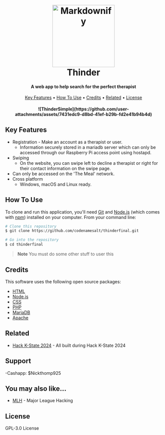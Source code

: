 
<h1 align="center">
  <br>
  <a href="http://www.amitmerchant.com/electron-markdownify"><img src="https://raw.githubusercontent.com/amitmerchant1990/electron-markdownify/master/app/img/markdownify.png" alt="Markdownify" width="200"></a>
  <br>
  Thinder
  <br>
</h1>

<h4 align="center">A web app to help search for the perfect therapist</h4>

<p align="center">
  <a href="#key-features">Key Features</a> •
  <a href="#how-to-use">How To Use</a> •
  <a href="#credits">Credits</a> •
  <a href="#related">Related</a> •
  <a href="#license">License</a>
</p>

<h4 align="center">
![ThinderSimple](https://github.com/user-attachments/assets/7431edc9-d8bd-41ef-b29b-fd2e41b94b4d)

  
</h4>

## Key Features

* Registration - Make an account as a therapist or user.
  - Information securely stored in a mariadb server which can only be accessed through our Raspberry Pi access point using hostapd.
* Swiping
  - On the website, you can swipe left to decline a therapist or right for their contact information on the swipe page.
* Can only be accessed on the 'The Meal' network.  
* Cross platform
  - Windows, macOS and Linux ready.

## How To Use

To clone and run this application, you'll need [Git](https://git-scm.com) and [Node.js](https://nodejs.org/en/download/) (which comes with [npm](http://npmjs.com)) installed on your computer. From your command line:

```bash
# Clone this repository
$ git clone https://github.com/codenamesalt/thinderfinal.git

# Go into the repository
$ cd thinderfinal

```

> **Note**
> You must do some other stuff to user this

## Credits

This software uses the following open source packages:

- [HTML](http://electron.atom.io/)
- [Node.js](https://nodejs.org/)
- [CSS](https://github.com/chjj/marked)
- [PHP](http://showdownjs.github.io/showdown/)
- [MariaDB](http://codemirror.net/)
- [Apache](https://highlightjs.org/)

## Related

- [Hack K-State 2024](https://hackkstate.tech/) - All built during Hack K-State 2024

## Support

-Cashapp: $Nickthomp925

## You may also like...

- [MLH](https://mlh.io/) - Major League Hacking

## License

GPL-3.0 License
